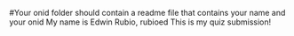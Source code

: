 #Your onid folder should contain a readme file that contains your name and your onid
My name is Edwin Rubio, rubioed
This is my quiz submission!
